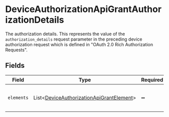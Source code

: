 # DeviceAuthorizationApiGrantAuthorizationDetails

The authorization details. This represents the value of the `authorization_details`
request parameter in the preceding device authorization request which is defined in
"OAuth 2.0 Rich Authorization Requests".



## Fields

| Field                                                                                                      | Type                                                                                                       | Required                                                                                                   | Description                                                                                                |
| ---------------------------------------------------------------------------------------------------------- | ---------------------------------------------------------------------------------------------------------- | ---------------------------------------------------------------------------------------------------------- | ---------------------------------------------------------------------------------------------------------- |
| `elements`                                                                                                 | List\<[DeviceAuthorizationApiGrantElement](../../models/operations/DeviceAuthorizationApiGrantElement.md)> | :heavy_minus_sign:                                                                                         | Elements of this authorization details.<br/>                                                               |